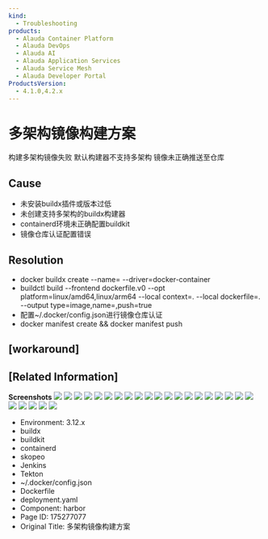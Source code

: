 ```yaml
---
kind:
  - Troubleshooting
products:
  - Alauda Container Platform
  - Alauda DevOps
  - Alauda AI
  - Alauda Application Services
  - Alauda Service Mesh
  - Alauda Developer Portal
ProductsVersion:
  - 4.1.0,4.2.x
---
```

<!-- A type of document that involves encountering a fault, diagnosing it, performing root cause analysis, and providing solutions. -->

# 多架构镜像构建方案

构建多架构镜像失败 默认构建器不支持多架构 镜像未正确推送至仓库

## Cause
- 未安装buildx插件或版本过低
- 未创建支持多架构的buildx构建器
- containerd环境未正确配置buildkit
- 镜像仓库认证配置错误

## Resolution
- docker buildx create --name=<builder-name> --driver=docker-container
- buildctl build --frontend dockerfile.v0 --opt platform=linux/amd64,linux/arm64 --local context=. --local dockerfile=. --output type=image,name=<image>,push=true
- 配置~/.docker/config.json进行镜像仓库认证
- docker manifest create <merged-image> <arch-image1> <arch-image2> && docker manifest push <merged-image>

## [workaround]

## [Related Information]
**Screenshots**
![](assets/duo-jia-gou-jing-xiang-gou-jian-fang-an/image-2023-12-5_12-5-20.png)
![](assets/duo-jia-gou-jing-xiang-gou-jian-fang-an/image-2023-12-5_12-6-6.png)
![](assets/duo-jia-gou-jing-xiang-gou-jian-fang-an/image-2023-12-5_12-6-30.png)
![](assets/duo-jia-gou-jing-xiang-gou-jian-fang-an/image-2023-12-5_14-46-48.png)
![](assets/duo-jia-gou-jing-xiang-gou-jian-fang-an/image-2023-12-5_14-47-11.png)
![](assets/duo-jia-gou-jing-xiang-gou-jian-fang-an/image-2023-12-5_14-47-29.png)
![](assets/duo-jia-gou-jing-xiang-gou-jian-fang-an/image-2023-12-5_14-47-51.png)
![](assets/duo-jia-gou-jing-xiang-gou-jian-fang-an/image-2023-12-5_14-48-2.png)
![](assets/duo-jia-gou-jing-xiang-gou-jian-fang-an/image-2023-12-5_14-50-14.png)
![](assets/duo-jia-gou-jing-xiang-gou-jian-fang-an/image-2023-12-5_14-51-13.png)
![](assets/duo-jia-gou-jing-xiang-gou-jian-fang-an/image-2023-12-5_14-51-31.png)
![](assets/duo-jia-gou-jing-xiang-gou-jian-fang-an/image-2023-12-5_14-51-58.png)
![](assets/duo-jia-gou-jing-xiang-gou-jian-fang-an/image-2023-12-5_14-53-48.png)
![](assets/duo-jia-gou-jing-xiang-gou-jian-fang-an/image-2023-12-5_14-54-6.png)
![](assets/duo-jia-gou-jing-xiang-gou-jian-fang-an/image-2023-12-5_14-55-19.png)
![](assets/duo-jia-gou-jing-xiang-gou-jian-fang-an/image-2023-12-5_14-55-58.png)
![](assets/duo-jia-gou-jing-xiang-gou-jian-fang-an/image-2023-12-5_14-59-20.png)
![](assets/duo-jia-gou-jing-xiang-gou-jian-fang-an/image-2023-12-5_14-59-33.png)
![](assets/duo-jia-gou-jing-xiang-gou-jian-fang-an/image-2023-12-5_14-59-48.png)
![](assets/duo-jia-gou-jing-xiang-gou-jian-fang-an/image-2023-12-5_15-0-1.png)
![](assets/duo-jia-gou-jing-xiang-gou-jian-fang-an/image-2023-12-5_15-0-28.png)
![](assets/duo-jia-gou-jing-xiang-gou-jian-fang-an/image-2023-12-5_15-1-53.png)
![](assets/duo-jia-gou-jing-xiang-gou-jian-fang-an/image-2023-12-5_15-2-1.png)
![](assets/duo-jia-gou-jing-xiang-gou-jian-fang-an/image-2023-12-5_15-2-9.png)
![](assets/duo-jia-gou-jing-xiang-gou-jian-fang-an/image-2023-12-5_15-2-19.png)
- Environment: 3.12.x
- buildx
- buildkit
- containerd
- skopeo
- Jenkins
- Tekton
- ~/.docker/config.json
- Dockerfile
- deployment.yaml
- Component: harbor
- Page ID: 175277077
- Original Title: 多架构镜像构建方案
